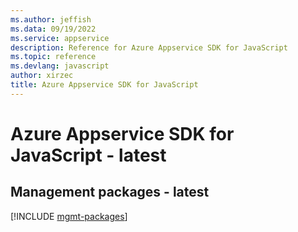 ```yaml
---
ms.author: jeffish
ms.data: 09/19/2022
ms.service: appservice
description: Reference for Azure Appservice SDK for JavaScript
ms.topic: reference
ms.devlang: javascript
author: xirzec
title: Azure Appservice SDK for JavaScript
---
```

# Azure Appservice SDK for JavaScript - latest

## Management packages - latest
[!INCLUDE [mgmt-packages](appservice-mgmt-index.md)]